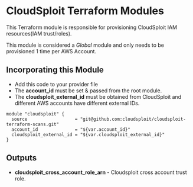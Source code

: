 # CloudSploit Terraform Modules

This Terraform module is responsible for provisioning CloudSploit IAM resources(IAM trust/roles).

This module is considered a *Global* module and only needs to be provisioned 1 time per AWS Account. 

## Incorporating this Module
* Add this code to your provider file
* The **account_id** must be set & passed from the root module.
* The **cloudsploit_external_id** must be obtained from CloudSploit and different AWS accounts have different external IDs.

```
module "cloudsploit" {
  source                  = "git@github.com:cloudsploit/cloudsploit-terraform-scans.git"
  account_id              = "${var.account_id}"
  cloudsploit_external_id = "${var.cloudsploit_external_id}"
}
```

## Outputs
* **cloudsploit_cross_account_role_arn** - Cloudsploit cross account trust role.